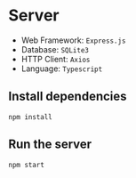 # Server

- Web Framework: `Express.js`
- Database: `SQLite3`
- HTTP Client: `Axios`
- Language: `Typescript`

## Install dependencies

```
npm install
```

## Run the server

```
npm start
```

